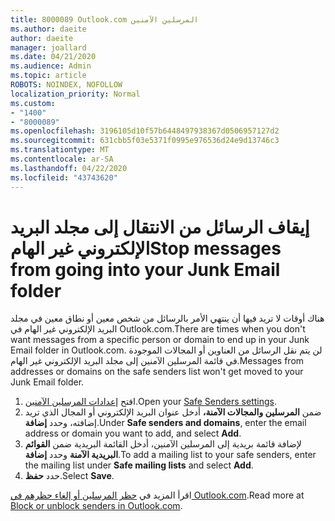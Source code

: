 ```yaml
---
title: 8000089 Outlook.com المرسلين الآمنين
ms.author: daeite
author: daeite
manager: joallard
ms.date: 04/21/2020
ms.audience: Admin
ms.topic: article
ROBOTS: NOINDEX, NOFOLLOW
localization_priority: Normal
ms.custom:
- "1400"
- "8000089"
ms.openlocfilehash: 3196105d10f57b6448497938367d0506957127d2
ms.sourcegitcommit: 631cbb5f03e5371f0995e976536d24e9d13746c3
ms.translationtype: MT
ms.contentlocale: ar-SA
ms.lasthandoff: 04/22/2020
ms.locfileid: "43743620"
---
```

# <a name="stop-messages-from-going-into-your-junk-email-folder"></a><span data-ttu-id="fdafa-102">إيقاف الرسائل من الانتقال إلى مجلد البريد الإلكتروني غير الهام</span><span class="sxs-lookup"><span data-stu-id="fdafa-102">Stop messages from going into your Junk Email folder</span></span>

<span data-ttu-id="fdafa-103">هناك أوقات لا تريد فيها أن ينتهي الأمر بالرسائل من شخص معين أو نطاق معين في مجلد البريد الإلكتروني غير الهام في Outlook.com.</span><span class="sxs-lookup"><span data-stu-id="fdafa-103">There are times when you don't want messages from a specific person or domain to end up in your Junk Email folder in Outlook.com.</span></span> <span data-ttu-id="fdafa-104">لن يتم نقل الرسائل من العناوين أو المجالات الموجودة في قائمة المرسلين الآمنين إلى مجلد البريد الإلكتروني غير الهام.</span><span class="sxs-lookup"><span data-stu-id="fdafa-104">Messages from addresses or domains on the safe senders list won't get moved to your Junk Email folder.</span></span>

1. <span data-ttu-id="fdafa-105">افتح [إعدادات المرسلين الآمنين](https://go.microsoft.com/fwlink/?linkid=2035804).</span><span class="sxs-lookup"><span data-stu-id="fdafa-105">Open your [Safe Senders settings](https://go.microsoft.com/fwlink/?linkid=2035804).</span></span>
2. <span data-ttu-id="fdafa-106">ضمن **المرسلين والمجالات الآمنة،** أدخل عنوان البريد الإلكتروني أو المجال الذي تريد إضافته، وحدد **إضافة**.</span><span class="sxs-lookup"><span data-stu-id="fdafa-106">Under **Safe senders and domains**, enter the email address or domain you want to add, and select **Add**.</span></span>
3. <span data-ttu-id="fdafa-107">لإضافة قائمة بريدية إلى المرسلين الآمنين، أدخل القائمة البريدية ضمن **القوائم البريدية الآمنة** وحدد **إضافة**.</span><span class="sxs-lookup"><span data-stu-id="fdafa-107">To add a mailing list to your safe senders, enter the mailing list under **Safe mailing lists** and select **Add**.</span></span>
4. <span data-ttu-id="fdafa-108">حدد **حفظ**.</span><span class="sxs-lookup"><span data-stu-id="fdafa-108">Select **Save**.</span></span>

<span data-ttu-id="fdafa-109">اقرأ المزيد في [حظر المرسلين أو إلغاء حظرهم في Outlook.com](https://support.office.com/article/afba1c94-77bb-4f50-8b85-057cf52f4d5e?wt.mc_id=Office_Outlook_com_Alchemy).</span><span class="sxs-lookup"><span data-stu-id="fdafa-109">Read more at [Block or unblock senders in Outlook.com](https://support.office.com/article/afba1c94-77bb-4f50-8b85-057cf52f4d5e?wt.mc_id=Office_Outlook_com_Alchemy).</span></span>